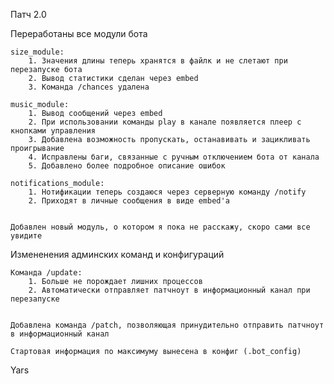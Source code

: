Патч 2.0

Переработаны все модули бота

    size_module:
        1. Значения длины теперь хранятся в файлк и не слетают при перезапуске бота
        2. Вывод статистики сделан через embed
        3. Команда /chances удалена

    music_module:
        1. Вывод сообщений через embed
        2. При использовании команды play в канале появляется плеер с кнопками управления
        3. Добавлена возможность пропускать, останавивать и зацикливать проигрывание
        4. Исправлены баги, связанные с ручным отключением бота от канала
        5. Добавлено более подробное описание ошибок

    notifications_module:
        1. Нотификации теперь создаюся через серверную команду /notify
        2. Приходят в личные сообщения в виде embed'а


    Добавлен новый модуль, о котором я пока не расскажу, скоро сами все увидите

Измененения админских команд и конфигураций

    Команда /update:
        1. Больше не порождает лишних процессов
        2. Автоматически отправляет патчноут в информационный канал при перезапуске


    Добавлена команда /patch, позволяющая принудительно отправить патчноут в информационный канал

    Стартовая информация по максимуму вынесена в конфиг (.bot_config)


Yars    
